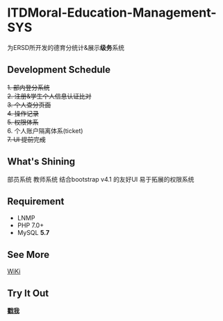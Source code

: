 # ITDMoral-Education-Management-SYS
为ERSD所开发的德育分统计&展示**级务**系统

## Development Schedule
~~1. 部内登分系统  
2. 注册&学生个人信息认证比对  
3. 个人查分页面  
4. 操作记录  
5. 权限体系~~  
6. 个人账户隔离体系(ticket)  
~~7. UI 提前完成~~   

## What's Shining
部员系统
教师系统
结合bootstrap v4.1 的友好UI
易于拓展的权限系统

## Requirement
- LNMP  
- PHP 7.0+  
- MySQL **5.7**

## See More
[WiKi][2]

## **Try** It Out
[**戳我**][1]

[1]:http://mmts.fun
[2]:https://github.com/LYJSPEEDX/ITDMoral-Education-Management-SYS/wiki
